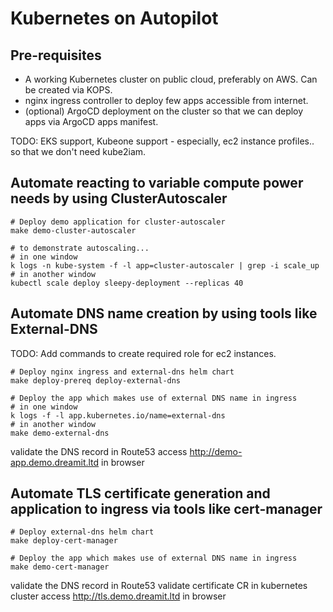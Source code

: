 # Kubernetes on Autopilot

## Pre-requisites
* A working Kubernetes cluster on public cloud, preferably on AWS. Can be created via KOPS.
* nginx ingress controller to deploy few apps accessible from internet.
* (optional) ArgoCD deployment on the cluster so that we can deploy apps via ArgoCD apps manifest.

TODO: EKS support, Kubeone support - especially, ec2 instance profiles.. so that we don't need kube2iam.

## Automate reacting to variable compute power needs by using ClusterAutoscaler

```shell
# Deploy demo application for cluster-autoscaler
make demo-cluster-autoscaler

# to demonstrate autoscaling...
# in one window
k logs -n kube-system -f -l app=cluster-autoscaler | grep -i scale_up
# in another window
kubectl scale deploy sleepy-deployment --replicas 40
```

## Automate DNS name creation by using tools like External-DNS

TODO: Add commands to create required role for ec2 instances.

```shell
# Deploy nginx ingress and external-dns helm chart
make deploy-prereq deploy-external-dns

# Deploy the app which makes use of external DNS name in ingress
# in one window
k logs -f -l app.kubernetes.io/name=external-dns
# in another window
make demo-external-dns
```
validate the DNS record in Route53
access http://demo-app.demo.dreamit.ltd in browser

## Automate TLS certificate generation and application to ingress via tools like cert-manager
```shell
# Deploy external-dns helm chart
make deploy-cert-manager

# Deploy the app which makes use of external DNS name in ingress
make demo-cert-manager
```
validate the DNS record in Route53
validate certificate CR in kubernetes cluster
access http://tls.demo.dreamit.ltd in browser
